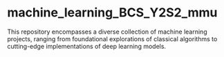 # machine_learning_BCS_Y2S2_mmu
This repository encompasses a diverse collection of machine learning projects, ranging from foundational explorations of classical algorithms to cutting-edge implementations of deep learning models.
